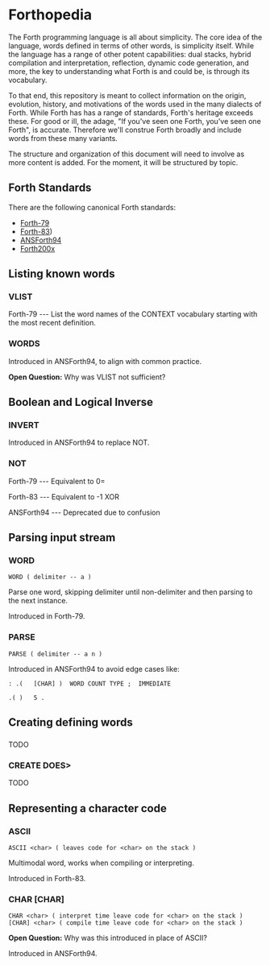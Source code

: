 # Forthopedia

The Forth programming language is all about simplicity.
The core idea of the language, words defined in terms of other words,
is simplicity itself.
While the language has a range of other potent capabilities:
dual stacks, hybrid compilation and interpretation,
reflection, dynamic code generation, and more,
the key to understanding what Forth is and could be, is through its vocabulary.

To that end, this repository is meant to collect information on the origin,
evolution, history, and motivations of the words used in the many dialects of Forth.
While Forth has has a range of standards, Forth's heritage exceeds these.
For good or ill, the adage, "If you've seen one Forth, you've seen one Forth",
is accurate. Therefore we'll construe Forth broadly and include words
from these many variants.

The structure and organization of this document will need to involve as more
content is added. For the moment, it will be structured by topic.

## Forth Standards

There are the following canonical Forth standards:

* [Forth-79](https://www.complang.tuwien.ac.at/forth/fth79std/FORTH-79.TXT)
* [Forth-83](https://www.complang.tuwien.ac.at/forth/fth83std/FORTH83.TXT))
* [ANSForth94](http://lars.nocrew.org/dpans/dpansf.htm)
* [Forth200x](http://forth-standard.org/standard/alpha)

## Listing known words

### VLIST

Forth-79 --- List  the  word names of the CONTEXT vocabulary starting with
the most recent definition.

### WORDS

Introduced in ANSForth94, to align with common practice.

**Open Question:** Why was VLIST not sufficient?

## Boolean and Logical Inverse 

### INVERT

Introduced in ANSForth94 to replace NOT.

### NOT

Forth-79 --- Equivalent to 0=

Forth-83 --- Equivalent to -1 XOR

ANSForth94 --- Deprecated due to confusion

## Parsing input stream

### WORD

```
WORD ( delimiter -- a )
```

Parse one word, skipping delimiter until non-delimiter and then parsing to the
next instance.

Introduced in Forth-79.

### PARSE

```
PARSE ( delimiter -- a n )
```

Introduced in ANSForth94 to avoid edge cases like:

```
: .(   [CHAR] )  WORD COUNT TYPE ;  IMMEDIATE

.( )   5 .
```

## Creating defining words

### <BUILDS DOES>

TODO

### CREATE DOES>

TODO

## Representing a character code

### ASCII

```
ASCII <char> ( leaves code for <char> on the stack )
```

Multimodal word, works when compiling or interpreting.

Introduced in Forth-83.

### CHAR [CHAR]

```
CHAR <char> ( interpret time leave code for <char> on the stack )
[CHAR] <char> ( compile time leave code for <char> on the stack )
```

**Open Question:** Why was this introduced in place of ASCII?

Introduced in ANSForth94.
